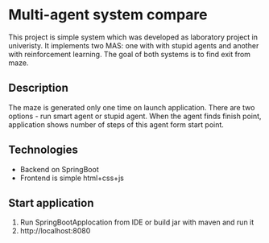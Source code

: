 # Multi-agent system compare
This project is simple system which was developed as laboratory project in univeristy.
It implements two MAS: one with with stupid agents and another with reinforcement learning. The goal of both systems is to find exit from maze.

## Description
The maze is generated only one time on launch application. There are two options - run smart agent or stupid agent. When the agent finds finish point, application shows number of steps of this agent form start point.

## Technologies
* Backend on SpringBoot
* Frontend is simple html+css+js

## Start application
1. Run SpringBootApplocation from IDE or build jar with maven and run it
2. http://localhost:8080
